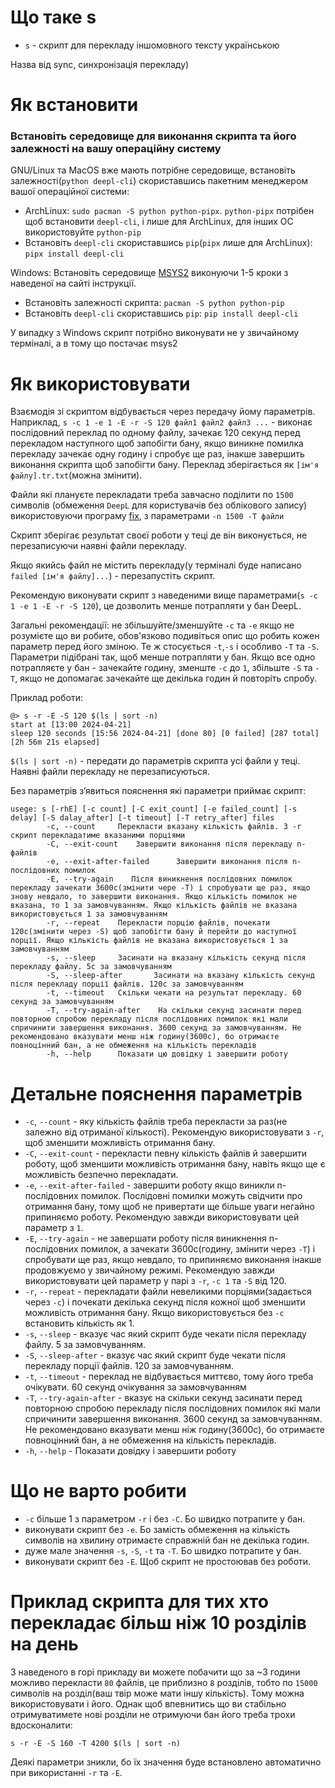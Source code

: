 # Що таке s
* `s` - скрипт для перекладу іншомовного тексту українською

Назва від sync, синхронізація перекладу)

# Як встановити

### Встановіть середовище для виконання скрипта та його залежності на вашу операційну систему
GNU/Linux та MacOS вже мають потрібне середовище, встановіть залежності(`python deepl-cli`) скориставшись пакетним менеджером вашої операційної системи:
  - ArchLinux: `sudo pacman -S python python-pipx`. `python-pipx` потрібен щоб встановити `deepl-cli`, і лише для ArchLinux, для інших ОС використовуйте `python-pip`
  - Встановіть `deepl-cli` скориставшись `pip`(`pipx` лише для ArchLinux): `pipx install deepl-cli`

Windows: Встановіть середовище [MSYS2](https://www.msys2.org/) виконуючи 1-5 кроки з наведеної на сайті інструкції.
  - Встановіть залежності скрипта: `pacman -S python python-pip`
  - Встановіть `deepl-cli` скориставшись `pip`: `pip install deepl-cli`

У випадку з Windows скрипт потрібно виконувати не у звичайному терміналі, а в тому що постачає msys2

# Як використовувати

Взаємодія зі скриптом відбувається через передачу йому параметрів. Наприклад, `s -c 1 -e 1 -E -r -S 120 файл1 файл2 файл3 ...` - виконає послідовний переклад по одному файлу, зачекає 120 секунд перед перекладом наступного щоб запобігти бану, якщо виникне помилка перекладу зачекає одну годину і спробує ще раз, інакше завершить виконання скрипта щоб запобігти бану. Переклад зберігається як `[ім'я файлу].tr.txt`(можна змінити).

Файли які плануєте перекладати треба завчасно поділити по `1500` символів (обмеження `DeepL` для користувачів без облікового запису) використовуючи програму [fix](https://github.com/Medoo48/scripts/blob/main/fix_usage.md), з параметрами `-n 1500 -T файли`

Скрипт зберігає результат своєї роботи у теці де він виконується, не перезаписуючи наявні файли перекладу.

Якщо якийсь файл не містить перекладу(у терміналі буде написано `failed [ім'я файлу]...`) - перезапустіть скрипт.

Рекомендую виконувати скрипт з наведеними вище параметрами(`s -c 1 -e 1 -E -r -S 120`), це дозволить менше потрапляти у бан DeepL.

Загальні рекомендації: не збільшуйте/зменшуйте `-c` та `-e` якщо не розумієте що ви робите, обов'язково подивіться опис що робить кожен параметр перед його зміною. Те ж стосується `-t`,`-s` і особливо `-T` та `-S`. Параметри підібрані так, щоб менше потрапляти у бан. Якщо все одно потрапляєте у бан - зачекайте годину, зменште `-c` до `1`, збільште `-S` та `-T`, якщо не допомагає зачекайте ще декілька годин й повторіть спробу.

Приклад роботи:
```
@> s -r -E -S 120 $(ls | sort -n)
start at [13:00 2024-04-21]
sleep 120 seconds [15:56 2024-04-21] [done 80] [0 failed] [287 total] [2h 56m 21s elapsed]
```
`$(ls | sort -n)` - передати до параметрів скрипта усі файли у теці. Наявні файли перекладу не перезаписуються.

Без параметрів зʼявиться пояснення які параметри приймає скрипт: 
```
usege: s [-rhE] [-c count] [-C exit_count] [-e failed_count] [-s delay] [-S dalay_after] [-t timeout] [-T retry_after] files
        -c, --count     Перекласти вказану кількість файлів. З -r скрипт перекладатиме вказаними порціями
        -C, --exit-count    Завершити виконання після перекладу n-файлів
        -e, --exit-after-failed      Завершити виконання після n-послідовних помилок
        -E, --try-again    Після виникнення послідовних помилок перекладу зачекати 3600с(змінити чере -T) і спробувати ще раз, якщо знову невдало, то завершити виконання. Якщо кількість помилок не вказана, то 1 за замовчуванням. Якщо кількість файлів не вказана використовується 1 за замовчуванням
        -r, --repeat    Перекласти порцію файлів, почекати 120с(змінити через -S) щоб запобігти бану й перейти до наступної порції. Якщо кількість файлів не вказана використовується 1 за замовчуванням
        -s, --sleep     Засинати на вказану кількість секунд після перекладу файлу. 5с за замовчуванням
        -S, --sleep-after       Засинати на вказану кількість секунд після перекладу порції файлів. 120с за замовчуванням
        -t, --timeout   Скільки чекати на результат перекладу. 60 секунд за замовчуванням
        -T, --try-again-after    На скільки секунд засинати перед повторною спробою перекладу після послідовних помилок які мали спричинити завершення виконання. 3600 секунд за замовчуванням. Не рекомендовано вказувати менш ніж годину(3600с), бо отримаєте повноцінний бан, а не обмеження на кількість перекладів
        -h, --help      Показати цю довідку і завершити роботу
```

# Детальне пояснення параметрів
- `-c`, `--count` - яку кількість файлів треба перекласти за раз(не залежно від отриманої кількості). Рекомендую використовувати з `-r`, щоб зменшити можливість отримання бану.
- `-C`, `--exit-count` - перекласти певну кількість файлів й завершити роботу, щоб зменшити можливість отримання бану, навіть якщо ще є можливість безпечно перекладати.
- `-e`, `--exit-after-failed` - завершити роботу якщо виникли n-послідовних помилок. Послідовні помилки можуть свідчити про отримання бану, тому щоб не привертати ще більше уваги негайно припиняємо роботу. Рекомендую завжди використовувати цей параметр з `1`.
- `-E`, `--try-again` - не завершати роботу після виникнення n-послідовних помилок, а зачекати 3600с(годину, змінити через `-T`) і спробувати ще раз, якщо невдало, то припиняємо виконання інакше продовжуємо у звичайному режимі. Рекомендую завжди використовувати цей параметр у парі з `-r`, `-c 1` та `-S` від 120.
- `-r`, `--repeat` - перекладати файли невеликими порціями(задається через `-c`) і почекати декілька секунд після кожної щоб зменшити можливість отримання бану. Якщо використовується без `-c` встановить кількість як 1.
- `-s`, `--sleep` - вказує час який скрипт буде чекати після перекладу файлу. 5 за замовчуванням.
- `-S`, `--sleep-after` - вказує час який скрипт буде чекати після перекладу порції файлів. 120 за замовчуванням.
- `-t`, `--timeout` - переклад не відбувається миттєво, тому його треба очікувати. 60 секунд очікування за замовчуванням
- `-T`, `--try-again-after` - вказує на скільки секунд засинати перед повторною спробою перекладу після послідовних помилок які мали спричинити завершення виконання. 3600 секунд за замовчуванням. Не рекомендовано вказувати менш ніж годину(3600с), бо отримаєте повноцінний бан, а не обмеження на кількість перекладів.
- `-h`, `--help` - Показати довідку і завершити роботу

# Що не варто робити
- `-c` більше 1 з параметром `-r` і без `-C`. Бо швидко потрапите у бан.
- виконувати скрипт без `-e`. Бо замість обмеження на кількість символів на хвилину отримаєте справжній бан не декілька годин.
- дуже мале значення `-s`, `-S`, `-t` та `-T`. Бо швидко потрапите у бан.
- виконувати скрипт без `-E`. Щоб скрипт не простоював без роботи.

# Приклад скрипта для тих хто перекладає більш ніж 10 розділів на день
З наведеного в горі прикладу ви можете побачити що за ~3 години можливо перекласти `80` файлів, це приблизно `8` розділів, тобто по `15000` символів на розділ(ваш твір може мати іншу кількість). Тому можна використовувати і його. Однак щоб впевнитись що ви стабільно отримуватимете нові розділи не отримуючи бан його треба трохи вдосконалити:

`s -r -E -S 160 -T 4200 $(ls | sort -n)`

Деякі параметри зникли, бо їх значення буде встановлено автоматично при використанні `-r` та `-E`.
